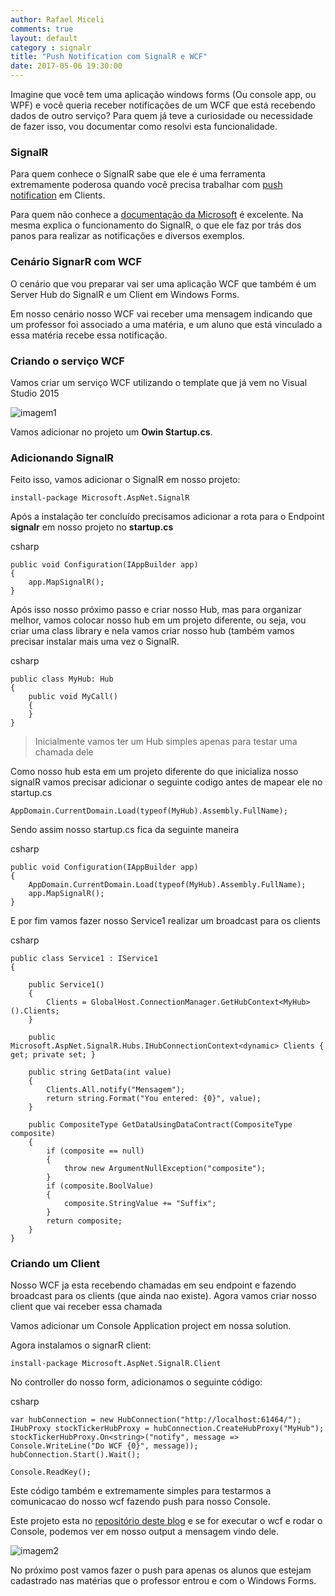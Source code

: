 ```yaml
---
author: Rafael Miceli
comments: true
layout: default 
category : signalr
title: "Push Notification com SignalR e WCF" 
date: 2017-05-06 19:30:00
---
```


Imagine que você tem uma aplicação windows forms (Ou console app, ou WPF) e você queria receber notificações de um WCF que está recebendo dados de outro serviço? Para quem já teve a curiosidade ou necessidade de fazer isso, vou documentar como resolvi esta funcionalidade.

### SignalR

Para quem conhece o SignalR sabe que ele é uma ferramenta extremamente poderosa quando você precisa trabalhar com [push notification](https://en.wikipedia.org/wiki/Push_Notification) em Clients.

Para quem não conhece a [documentação da Microsoft](https://docs.microsoft.com/en-us/aspnet/signalr/overview/getting-started/introduction-to-signalr) é excelente. Na mesma explica o funcionamento do SignalR, o que ele faz por trás dos panos para realizar as notificações e diversos exemplos.

### Cenário SignarR com WCF

O cenário que vou preparar vai ser uma aplicação WCF que também é um Server Hub do SignalR e um Client em Windows Forms.

Em nosso cenário nosso WCF vai receber uma mensagem indicando que um professor foi associado a uma matéria, e um aluno que está vinculado a essa matéria recebe essa notificação.

### Criando o serviço WCF

Vamos criar um serviço WCF utilizando o template que já vem no Visual Studio 2015

![imagem1](http://rafael-miceli.com.br/ico/SignalR-Com-Wcf-ConsoleApp/imagem1.png)

Vamos adicionar no projeto um **Owin Startup.cs**.

### Adicionando SignalR

Feito isso, vamos adicionar o SignalR em nosso projeto:

`install-package Microsoft.AspNet.SignalR`

Após a instalação ter concluído precisamos adicionar a rota para o Endpoint **signalr** em nosso projeto no **startup.cs**

csharp
```
public void Configuration(IAppBuilder app)
{
    app.MapSignalR();
}
```

Após isso nosso próximo passo e criar nosso Hub, mas para organizar melhor, vamos colocar nosso hub em um projeto diferente, ou seja, vou criar uma class library e nela vamos criar nosso hub (também vamos precisar instalar mais uma vez o SignalR.

csharp
```
public class MyHub: Hub
{
    public void MyCall()
    {            
    }
}
```

> Inicialmente vamos ter um Hub simples apenas para testar uma chamada dele

Como nosso hub esta em um projeto diferente do que inicializa nosso signalR vamos precisar adicionar o seguinte codigo antes de mapear ele no startup.cs

`AppDomain.CurrentDomain.Load(typeof(MyHub).Assembly.FullName);`

Sendo assim nosso startup.cs fica da seguinte maneira

csharp
```
public void Configuration(IAppBuilder app)
{
    AppDomain.CurrentDomain.Load(typeof(MyHub).Assembly.FullName);
    app.MapSignalR();
}
```

E por fim vamos fazer nosso Service1 realizar um broadcast para os clients

csharp
```
public class Service1 : IService1
{

    public Service1()
    {
        Clients = GlobalHost.ConnectionManager.GetHubContext<MyHub>().Clients;
    }

    public Microsoft.AspNet.SignalR.Hubs.IHubConnectionContext<dynamic> Clients { get; private set; }

    public string GetData(int value)
    {
        Clients.All.notify("Mensagem");
        return string.Format("You entered: {0}", value);
    }

    public CompositeType GetDataUsingDataContract(CompositeType composite)
    {
        if (composite == null)
        {
            throw new ArgumentNullException("composite");
        }
        if (composite.BoolValue)
        {
            composite.StringValue += "Suffix";
        }
        return composite;
    }
}
```

### Criando um Client

Nosso WCF ja esta recebendo chamadas em seu endpoint e fazendo broadcast para os clients (que ainda nao existe). Agora vamos criar nosso client que vai receber essa chamada

Vamos adicionar um Console Application project em nossa solution.

Agora instalamos o signarR client:

`install-package Microsoft.AspNet.SignalR.Client`

No controller do nosso form, adicionamos o seguinte código:

csharp
```
var hubConnection = new HubConnection("http://localhost:61464/");
IHubProxy stockTickerHubProxy = hubConnection.CreateHubProxy("MyHub");
stockTickerHubProxy.On<string>("notify", message => Console.WriteLine("Do WCF {0}", message));
hubConnection.Start().Wait();

Console.ReadKey();
```

Este código também e extremamente simples para testarmos a comunicacao do nosso wcf fazendo push para nosso Console.

Este projeto esta no [repositório deste blog](https://github.com/Rafael-Miceli/Blog-Codes/tree/SignalR-With-Wcf) e se for executar o wcf e rodar o Console, podemos ver em nosso output a mensagem vindo dele.

![imagem2](http://rafael-miceli.com.br/ico/SignalR-Com-Wcf-ConsoleApp/imagem2.png)

No próximo post vamos fazer o push para apenas os alunos que estejam cadastrado nas matérias que o professor entrou e com o Windows Forms.
